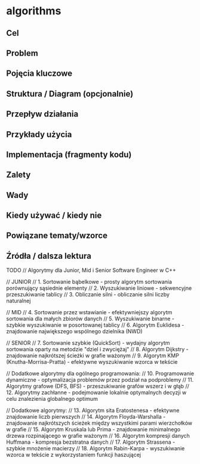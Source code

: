 # algorithms

## Cel

## Problem

## Pojęcia kluczowe

## Struktura / Diagram (opcjonalnie)

## Przepływ działania

## Przykłady użycia

## Implementacja (fragmenty kodu)

## Zalety

## Wady

## Kiedy używać / kiedy nie

## Powiązane tematy/wzorce

## Źródła / dalsza lektura


TODO
// Algorytmy dla Junior, Mid i Senior Software Engineer w C++

// JUNIOR
// 1. Sortowanie bąbelkowe - prosty algorytm sortowania porównujący sąsiednie elementy
// 2. Wyszukiwanie liniowe - sekwencyjne przeszukiwanie tablicy
// 3. Obliczanie silni - obliczanie silni liczby naturalnej

// MID
// 4. Sortowanie przez wstawianie - efektywniejszy algorytm sortowania dla małych zbiorów danych
// 5. Wyszukiwanie binarne - szybkie wyszukiwanie w posortowanej tablicy
// 6. Algorytm Euklidesa - znajdowanie największego wspólnego dzielnika (NWD)

// SENIOR
// 7. Sortowanie szybkie (QuickSort) - wydajny algorytm sortowania oparty na metodzie "dziel i zwyciężaj"
// 8. Algorytm Dijkstry - znajdowanie najkrótszej ścieżki w grafie ważonym
// 9. Algorytm KMP (Knutha-Morrisa-Pratta) - efektywne wyszukiwanie wzorca w tekście

// Dodatkowe algorytmy dla ogólnego programowania:
// 10. Programowanie dynamiczne - optymalizacja problemów przez podział na podproblemy
// 11. Algorytmy grafowe (DFS, BFS) - przeszukiwanie grafów wszerz i w głąb
// 12. Algorytmy zachłanne - podejmowanie lokalnie optymalnych decyzji w celu znalezienia globalnego optimum

// Dodatkowe algorytmy:
// 13. Algorytm sita Eratostenesa - efektywne znajdowanie liczb pierwszych
// 14. Algorytm Floyda-Warshalla - znajdowanie najkrótszych ścieżek między wszystkimi parami wierzchołków w grafie
// 15. Algorytm Kruskala lub Prima - znajdowanie minimalnego drzewa rozpinającego w grafie ważonym
// 16. Algorytm kompresji danych Huffmana - kompresja bezstratna danych
// 17. Algorytm Strassena - szybkie mnożenie macierzy
// 18. Algorytm Rabin-Karpa - wyszukiwanie wzorca w tekście z wykorzystaniem funkcji haszującej
